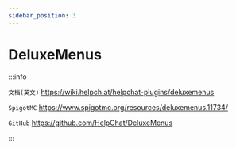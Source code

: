 ```yaml
---
sidebar_position: 3
---
```


# DeluxeMenus

:::info

`文档(英文)` https://wiki.helpch.at/helpchat-plugins/deluxemenus

`SpigotMC` https://www.spigotmc.org/resources/deluxemenus.11734/

`GitHub` https://github.com/HelpChat/DeluxeMenus

:::
